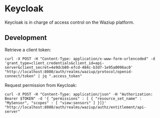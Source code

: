Keycloak
========

Keycloak is in charge of access control on the Waziup platform.


Development
-----------


Retrieve a client token:
```
curl -X POST -H "Content-Type: application/x-www-form-urlencoded" -d 'grant_type=client_credentials&client_id=api-server&client_secret=4e9dcb80-efcd-484c-b3d7-1e95a0096ac0' "http://localhost:8080/auth/realms/waziup/protocol/openid-connect/token" | jq ".access_token"
```

Request permission from Keycloak:
```
curl -X POST -H "Content-Type: application/json" -H "Authorization: Bearer $TOKEN" -d '{ "permissions" : [ { "resource_set_name" : "MySensor", "scopes" : [ "view:sensors" ] }]}' "http://localhost:8080/auth/realms/waziup/authz/entitlement/api-server"
```

